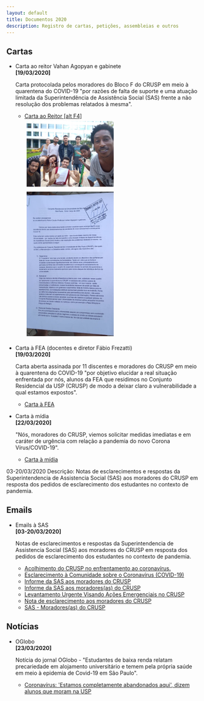 ```yaml
---
layout: default
title: Documentos 2020
description: Registro de cartas, petições, assembleias e outros
---
```


<!-- 
Em href="" colocar dentro das aspas o link 
do arquivo seja no drive ou no próprio github
LEMBRE-SE SEMPRE DE TORNÁ-LO PÚBLICO
-->

## Cartas
<ul>
	<li>Carta ao reitor Vahan Agopyan e gabinete</li>
	<b>[19/03/2020]</b>
	<p>Carta protocolada pelos moradores do Bloco F do CRUSP em meio à quarentena do COVID-19 "por razões de falta de suporte e uma atuação limitada da Superintendência de Assistência Social (SAS) frente a não resolução dos problemas relatados à mesma".</p>
	<ul>
		<li><a href="https://drive.google.com/open?id=1r1KNRLiOqFpINm9027zI-j36EMauxwSM" target="_blank">Carta ao Reitor [alt F4]</a></li>
		<div class = "row">
			<div class = "column" style="width:100%"><img src="./imagens/foto_entrega_da_carta_10_03_2020.jpeg"></div>
			<div class = "column" style="width:100%"><img src="./imagens/carta_ao_reitor_assinada.jpeg"></div>
		</div>
	</ul>
	<p></p>
	<li>Carta à FEA (docentes e diretor Fábio Frezatti)</li>
	<b>[19/03/2020]</b>
	<p>Carta aberta assinada por 11 discentes e moradores do CRUSP em meio à quarentena do COVID-19 "por objetivo elucidar a real situação enfrentada por nós, alunos da FEA que residimos no Conjunto Residencial da USP (CRUSP) de modo a deixar claro a vulnerabilidade a qual estamos expostos".</p>
	<ul>
		<li><a href="https://drive.google.com/open?id=1A5d8OMffGuRoEbMazpvRVR98j4wH-xL0" target="_blank">Carta à FEA</a></li>
	</ul>
	<p></p>
	<li>Carta à mídia</li>
	<b>[22/03/2020]</b>
	<p>"Nós, moradores do CRUSP, viemos solicitar medidas imediatas e em caráter de urgência com relação a pandemia do novo Corona Vírus/COVID-19".</p>
	<ul>
		<li><a href="https://drive.google.com/open?id=1J8PdplpnlIPub8qlrdgFfzr-Hn1y-2fh" target="_blank">Carta à mídia</a></li>
	</ul>
</ul>
03-20/03/2020
Descrição: Notas de esclarecimentos e respostas da Superintendencia de Assistencia Social (SAS) aos moradores do CRUSP em resposta dos pedidos de esclarecimento dos estudantes no contexto de pandemia.

## Emails
<ul>
	<li>Emails à SAS</li>
	<b>[03-20/03/2020]</b>
	<p>Notas de esclarecimentos e respostas da Superintendencia de Assistencia Social (SAS) aos moradores do CRUSP em resposta dos pedidos de esclarecimento dos estudantes no contexto de pandemia.</p>
	<ul>
		<li><a href="https://drive.google.com/open?id=1-rJCJsF9Gs8glYj220QTe5yulX03XGWR" target="_blank">Acolhimento do CRUSP no enfrentamento ao coronavírus.</a></li>
		<li><a href="https://drive.google.com/open?id=1UVeP1YyqtPOlFCkSPdWDXIA9UsHCPcnZ" target="_blank">Esclarecimento à Comunidade sobre o Coronavírus (COVID-19)</a></li>
		<li><a href="https://drive.google.com/open?id=1e9QC9C3lzgO2cbnUgECbotmGwVO5MhP3" target="_blank">Informe da SAS aos moradores do CRUSP</a></li>
		<li><a href="https://drive.google.com/open?id=131OWTti3A-B_c87dYX7YEq0ZHwo3EHb4" target="_blank">Informe da SAS aos moradores(as) do CRUSP</a></li>
		<li><a href="https://drive.google.com/open?id=1Kss-0G5FwKRJLOToHRoh50B-NqjmJdxh	" target="_blank">Levantamento Urgente Visando Ações Emergenciais no CRUSP</a></li>
		<li><a href="https://drive.google.com/open?id=1a74h7jOCY1n-roUBVvX-PzDGGFZ1NQdt" target="_blank">Nota de esclarecimento aos moradores do CRUSP</a></li>
		<li><a href="https://drive.google.com/open?id=10J6QuljuNvyMgQkhuc7AJxOYAFTM_nhy" target="_blank">SAS - Moradores(as) do CRUSP</a></li>
	</ul>
</ul>

## Notícias
<ul>
	<li>OGlobo</li>
	<b>[23/03/2020]</b>
	<p>Notícia do jornal OGlobo - "Estudantes de baixa renda relatam precariedade em alojamento universitário e temem pela própria saúde em meio à epidemia de Covid-19 em São Paulo".</p>
	<ul>
		<li><a href="https://oglobo.globo.com/sociedade/coronavirus-estamos-completamente-abandonados-aqui-dizem-alunos-que-moram-na-usp-24323012?fbclid=IwAR1iV4bvVxpBZF99mNhjWG81dfSfh7PjHh5p7JGOyZkGlirLLtmQQV5XNh8" target="_blank">Coronavírus: 'Estamos completamente abandonados aqui', dizem alunos que moram na USP</a></li>
	</ul>
</ul>

<style>
 /* Three image containers (use 25% for four, and 50% for two, etc) */
.column {
  float: left;
  width: 50% !important;
  padding: 5px;
}

/* Clear floats after image containers */
.row::after {
  content: "";
  clear: both;
  display: table;
} 
</style>